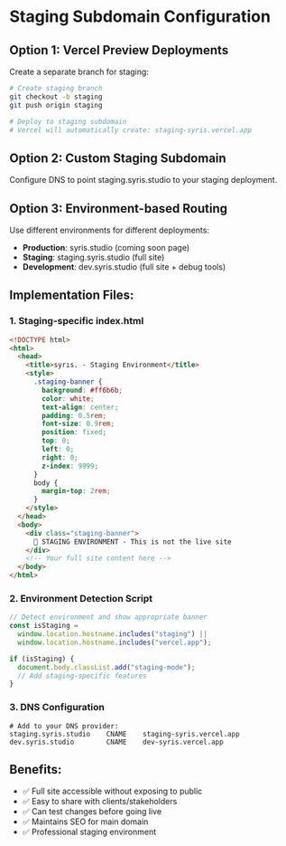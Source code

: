 # Staging Subdomain Configuration

## Option 1: Vercel Preview Deployments

Create a separate branch for staging:

```bash
# Create staging branch
git checkout -b staging
git push origin staging

# Deploy to staging subdomain
# Vercel will automatically create: staging-syris.vercel.app
```

## Option 2: Custom Staging Subdomain

Configure DNS to point staging.syris.studio to your staging deployment.

## Option 3: Environment-based Routing

Use different environments for different deployments:

- **Production**: syris.studio (coming soon page)
- **Staging**: staging.syris.studio (full site)
- **Development**: dev.syris.studio (full site + debug tools)

## Implementation Files:

### 1. Staging-specific index.html

```html
<!DOCTYPE html>
<html>
  <head>
    <title>syrıs. - Staging Environment</title>
    <style>
      .staging-banner {
        background: #ff6b6b;
        color: white;
        text-align: center;
        padding: 0.5rem;
        font-size: 0.9rem;
        position: fixed;
        top: 0;
        left: 0;
        right: 0;
        z-index: 9999;
      }
      body {
        margin-top: 2rem;
      }
    </style>
  </head>
  <body>
    <div class="staging-banner">
      🚧 STAGING ENVIRONMENT - This is not the live site
    </div>
    <!-- Your full site content here -->
  </body>
</html>
```

### 2. Environment Detection Script

```javascript
// Detect environment and show appropriate banner
const isStaging =
  window.location.hostname.includes("staging") ||
  window.location.hostname.includes("vercel.app");

if (isStaging) {
  document.body.classList.add("staging-mode");
  // Add staging-specific features
}
```

### 3. DNS Configuration

```
# Add to your DNS provider:
staging.syris.studio    CNAME    staging-syris.vercel.app
dev.syris.studio        CNAME    dev-syris.vercel.app
```

## Benefits:

- ✅ Full site accessible without exposing to public
- ✅ Easy to share with clients/stakeholders
- ✅ Can test changes before going live
- ✅ Maintains SEO for main domain
- ✅ Professional staging environment
